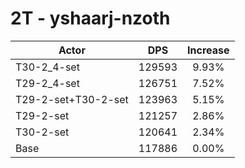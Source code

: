 # 2T - yshaarj-nzoth
| Actor | DPS | Increase |
|---|:---:|:---:|
|T30-2_4-set|129593|9.93%|
|T29-2_4-set|126751|7.52%|
|T29-2-set+T30-2-set|123963|5.15%|
|T29-2-set|121257|2.86%|
|T30-2-set|120641|2.34%|
|Base|117886|0.00%|
